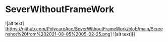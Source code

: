 # SeverWithoutFrameWork

![alt text][https://github.com/PolycarpAce/SeverWithoutFrameWork/blob/main/Screenshot%20from%202021-08-05%2005-02-25.png]
![alt text][]
